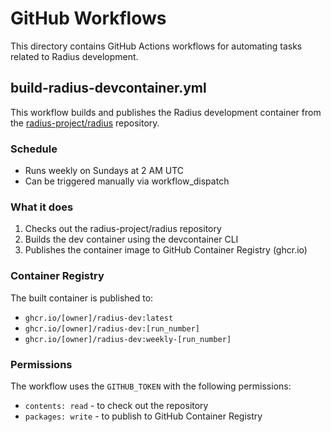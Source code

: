 # GitHub Workflows

This directory contains GitHub Actions workflows for automating tasks related to Radius development.

## build-radius-devcontainer.yml

This workflow builds and publishes the Radius development container from the [radius-project/radius](https://github.com/radius-project/radius) repository.

### Schedule
- Runs weekly on Sundays at 2 AM UTC
- Can be triggered manually via workflow_dispatch

### What it does
1. Checks out the radius-project/radius repository
2. Builds the dev container using the devcontainer CLI
3. Publishes the container image to GitHub Container Registry (ghcr.io)

### Container Registry
The built container is published to:
- `ghcr.io/[owner]/radius-dev:latest`
- `ghcr.io/[owner]/radius-dev:[run_number]`
- `ghcr.io/[owner]/radius-dev:weekly-[run_number]`

### Permissions
The workflow uses the `GITHUB_TOKEN` with the following permissions:
- `contents: read` - to check out the repository
- `packages: write` - to publish to GitHub Container Registry